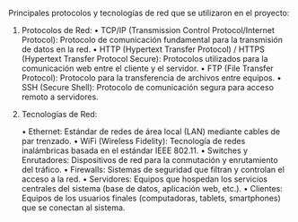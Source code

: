 Principales protocolos y tecnologías de red que se utilizaron en el proyecto:

  1.	Protocolos de Red:
       •	TCP/IP (Transmission Control Protocol/Internet Protocol): Protocolo de
     	   comunicación fundamental para la transmisión de datos en la 
         red.
       •	HTTP (Hypertext Transfer Protocol) / HTTPS (Hypertext Transfer Protocol Secure):
     	   Protocolos utilizados para la comunicación web 
         entre el cliente y el servidor.
       •	FTP (File Transfer Protocol): Protocolo para la transferencia de archivos entre equipos.
       •	SSH (Secure Shell): Protocolo de comunicación segura para acceso remoto a servidores.

       
 2.	Tecnologías de Red:
    
       •	Ethernet: Estándar de redes de área local (LAN) mediante cables de par trenzado.
       •	WiFi (Wireless Fidelity): Tecnología de redes inalámbricas basada en el estándar IEEE 802.11.
       •	Switches y Enrutadores: Dispositivos de red para la conmutación y enrutamiento del tráfico.
       •	Firewalls: Sistemas de seguridad que filtran y controlan el acceso a la red.
       •	Servidores: Equipos que hospedan los servicios centrales del sistema (base de datos, aplicación web, etc.).
       •	Clientes: Equipos de los usuarios finales (computadoras, tablets, smartphones) que se conectan al sistema.


